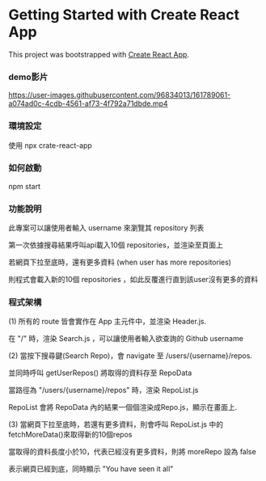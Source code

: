 # Getting Started with Create React App

This project was bootstrapped with [Create React App](https://github.com/facebook/create-react-app).


### demo影片  


https://user-images.githubusercontent.com/96834013/161789061-a074ad0c-4cdb-4561-af73-4f792a71dbde.mp4




### 環境設定
使用 npx crate-react-app

### 如何啟動
npm start

### 功能說明
此專案可以讓使用者輸入 username 來瀏覽其 repository 列表  

第一次依據搜尋結果呼叫api載入10個 repositories，並渲染至頁面上 

若網頁下拉至底時，還有更多資料 (when user has more repositories)

則程式會載入新的10個 repositories ，如此反覆進行直到該user沒有更多的資料

### 程式架構

(1)
所有的 route 皆會實作在 App 主元件中，並渲染 Header.js. 

在 "/" 時，渲染 Search.js ，可以讓使用者輸入欲查詢的 Github username

(2)
當按下搜尋鍵(Search Repo)，會 navigate 至 /users/{username}/repos. 

並同時呼叫 getUserRepos() 將取得的資料存至 RepoData 

當路徑為 "/users/{username}/repos" 時，渲染 RepoList.js  

RepoList 會將 RepoData 內的結果一個個渲染成Repo.js，顯示在畫面上. 

(3)
當網頁下拉至底時，若還有更多資料，則會呼叫 RepoList.js 中的 fetchMoreData()來取得新的10個repos  

當取得的資料長度小於10，代表已經沒有更多資料，則將 moreRepo 設為 false 

表示網頁已經到底，同時顯示 "You have seen it all"



